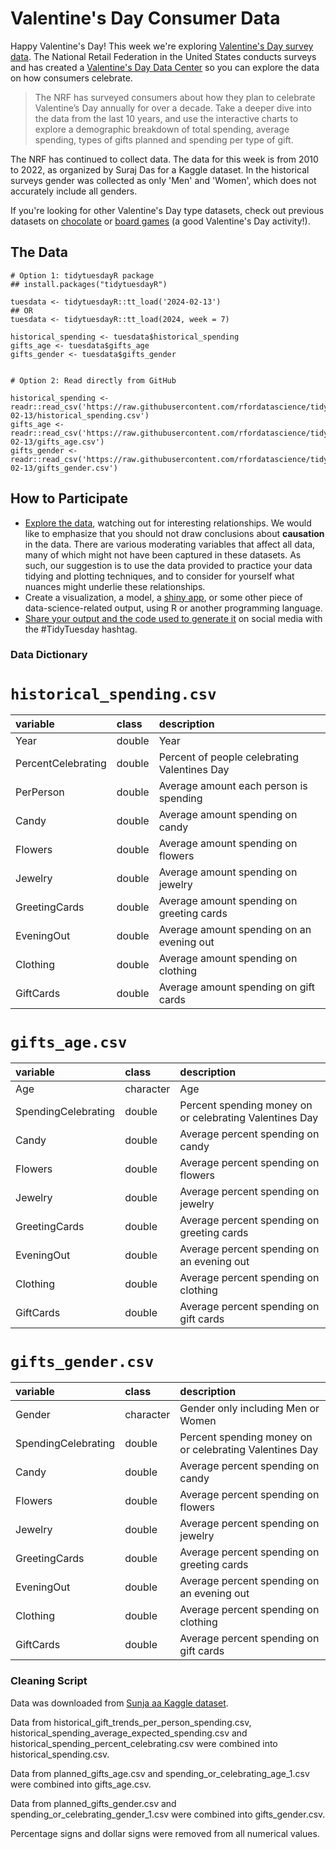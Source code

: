 # Valentine's Day Consumer Data

Happy Valentine's Day! This week we're exploring [Valentine's Day survey data](https://www.kaggle.com/datasets/infinator/happy-valentines-day-2022). The National Retail Federation in the United States conducts surveys and has created a [Valentine's Day Data Center](https://nrf.com/research-insights/holiday-data-and-trends/valentines-day/valentines-day-data-center) so you can explore the data on how consumers celebrate. 

> The NRF has surveyed consumers about how they plan to celebrate Valentine’s Day annually for over a decade. Take a deeper dive into the data from the last 10 years, and use the interactive charts to explore a demographic breakdown of total spending, average spending, types of gifts planned and spending per type of gift. 

The NRF has continued to collect data. The data for this week is from 2010 to 2022, as organized by Suraj Das for a Kaggle dataset. In the historical surveys gender was collected as only 'Men' and 'Women', which does not accurately include all genders. 

If you're looking for other Valentine's Day type datasets, check out previous datasets on [chocolate](https://github.com/rfordatascience/tidytuesday/tree/master/data/2022/2022-01-18) or [board games](https://github.com/rfordatascience/tidytuesday/tree/master/data/2022/2022-01-25) (a good Valentine's Day activity!).

## The Data

```{r}
# Option 1: tidytuesdayR package 
## install.packages("tidytuesdayR")

tuesdata <- tidytuesdayR::tt_load('2024-02-13')
## OR
tuesdata <- tidytuesdayR::tt_load(2024, week = 7)

historical_spending <- tuesdata$historical_spending
gifts_age <- tuesdata$gifts_age
gifts_gender <- tuesdata$gifts_gender


# Option 2: Read directly from GitHub

historical_spending <- readr::read_csv('https://raw.githubusercontent.com/rfordatascience/tidytuesday/master/data/2024/2024-02-13/historical_spending.csv')
gifts_age <- readr::read_csv('https://raw.githubusercontent.com/rfordatascience/tidytuesday/master/data/2024/2024-02-13/gifts_age.csv')
gifts_gender <- readr::read_csv('https://raw.githubusercontent.com/rfordatascience/tidytuesday/master/data/2024/2024-02-13/gifts_gender.csv')
```

## How to Participate

- [Explore the data](https://r4ds.hadley.nz/), watching out for interesting relationships. We would like to emphasize that you should not draw conclusions about **causation** in the data. There are various moderating variables that affect all data, many of which might not have been captured in these datasets. As such, our suggestion is to use the data provided to practice your data tidying and plotting techniques, and to consider for yourself what nuances might underlie these relationships.
- Create a visualization, a model, a [shiny app](https://shiny.posit.co/), or some other piece of data-science-related output, using R or another programming language.
- [Share your output and the code used to generate it](../../../sharing.md) on social media with the #TidyTuesday hashtag.

### Data Dictionary

# `historical_spending.csv`

|variable           |class  |description        |
|:------------------|:------|:------------------|
|Year               |double |Year               |
|PercentCelebrating |double |Percent of people celebrating Valentines Day |
|PerPerson          |double |Average amount each person is spending          |
|Candy              |double |Average amount spending on candy              |
|Flowers            |double |Average amount spending on flowers            |
|Jewelry            |double |Average amount spending on jewelry            |
|GreetingCards      |double |Average amount spending on greeting cards      |
|EveningOut         |double |Average amount spending on an evening out         |
|Clothing           |double |Average amount spending on clothing           |
|GiftCards          |double |Average amount spending on gift cards          |

# `gifts_age.csv`

|variable            |class     |description         |
|:-------------------|:---------|:-------------------|
|Age                 |character |Age                 |
|SpendingCelebrating |double    |Percent spending money on or celebrating Valentines Day |
|Candy               |double    |Average percent spending on candy               |
|Flowers             |double    |Average percent spending on flowers         |
|Jewelry             |double    |Average percent spending on jewelry           |
|GreetingCards       |double    |Average percent spending on greeting cards    |
|EveningOut          |double    |Average percent spending on an evening out       |
|Clothing            |double    |Average percent spending on clothing          |
|GiftCards           |double    |Average percent spending on gift cards           |

# `gifts_gender.csv`

|variable            |class     |description         |
|:-------------------|:---------|:-------------------|
|Gender                 |character |Gender only including Men or Women                 |
|SpendingCelebrating |double    |Percent spending money on or celebrating Valentines Day |
|Candy               |double    |Average percent spending on candy               |
|Flowers             |double    |Average percent spending on flowers         |
|Jewelry             |double    |Average percent spending on jewelry           |
|GreetingCards       |double    |Average percent spending on greeting cards    |
|EveningOut          |double    |Average percent spending on an evening out       |
|Clothing            |double    |Average percent spending on clothing          |
|GiftCards           |double    |Average percent spending on gift cards           |

### Cleaning Script

Data was downloaded from [Sunja aa Kaggle dataset](https://www.kaggle.com/datasets/infinator/happy-valentines-day-2022). 

Data from historical_gift_trends_per_person_spending.csv, historical_spending_average_expected_spending.csv and historical_spending_percent_celebrating.csv were combined into historical_spending.csv.

Data from planned_gifts_age.csv and spending_or_celebrating_age_1.csv were combined into gifts_age.csv. 

Data from planned_gifts_gender.csv and spending_or_celebrating_gender_1.csv were combined into gifts_gender.csv.

Percentage signs and dollar signs were removed from all numerical values. 
